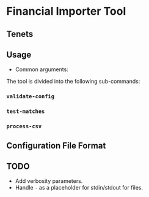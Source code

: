 # Financial Importer Tool

## Tenets

## Usage

* Common arguments:

The tool is divided into the following sub-commands:

### `validate-config`

### `test-matches`

### `process-csv`

## Configuration File Format

## TODO

* Add verbosity parameters.
* Handle `-` as a placeholder for stdin/stdout for files.

